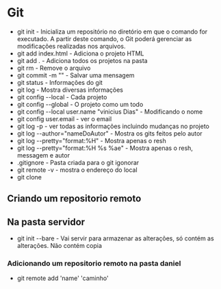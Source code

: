 # Git

- git init - Inicializa um repositório no diretório em que o comando for executado. A partir deste comando, o Git poderá gerenciar as modificações realizadas nos arquivos.
- git add index.html - Adiciona o projeto HTML
- git add . - Adiciona todos os projetos na pasta
- git rm - Remove o arquivo
- git commit -m "" - Salvar uma mensagem
- git status - Informações do git
- git log - Mostra diversas informações
- git config --local - Cada projeto
- git config --global - O projeto como um todo
- git config --local user.name "vinicius Dias" - Modificando o nome
- git config user.email - ver o email
- git log -p - ver todas as informações incluindo mudanças no projeto
- git log --author="nameDoAutor" - Mostra os gits feitos pelo autor
- git log --pretty="format:%H" - Mostra apenas o resh
- git log --pretty="format:%H %s %ae" - Mostra apenas o resh, messagem e autor
- .gitignore - Pasta criada para o git igonorar 
- git remote -v - mostra o endereço do local
- git clone 

## Criando um repositorio remoto
## Na pasta servidor 
- git init --bare - Vai servir para armazenar as alterações, só contém as alterações. Não contém copia

### Adicionando um repositorio remoto na pasta daniel
- git remote add 'name' 'caminho'
